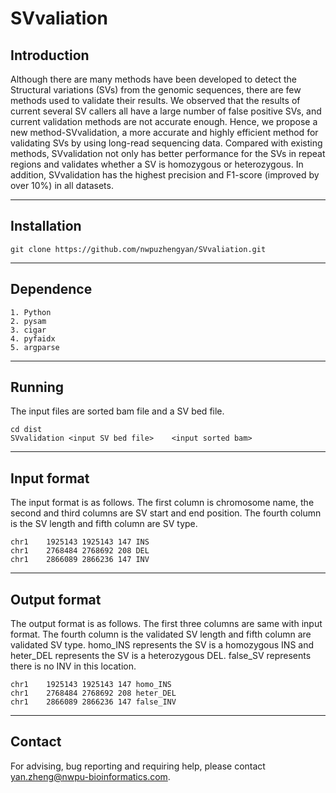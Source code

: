 # SVvaliation
## Introduction

Although there are many methods have been developed to detect the Structural variations (SVs) from the genomic sequences, there are few methods used to validate their results. We observed that the results of current several SV callers all have a large number of false positive SVs, and current validation methods are not accurate enough. Hence, we propose a new method-SVvalidation, a more accurate and highly efficient method for validating SVs by using long-read sequencing data. Compared with existing methods, SVvalidation not only has better performance for the SVs in repeat regions and validates whether a SV is homozygous or heterozygous. In addition, SVvalidation has the highest precision and F1-score (improved by over 10\%) in all datasets.

---
## Installation
```
git clone https://github.com/nwpuzhengyan/SVvaliation.git
```
---
## Dependence
    1. Python
	2. pysam
	3. cigar
	4. pyfaidx
	5. argparse
---
## Running
The input files are sorted bam file and a SV bed file.
```
cd dist
SVvalidation <input SV bed file>	<input sorted bam>
```
---
## Input format
The input format is as follows. The first column is chromosome name, the second and third columns are SV start and end position. The fourth column is the SV length and fifth column are SV type.
```
chr1	1925143	1925143	147	INS
chr1	2768484	2768692	208	DEL
chr1	2866089	2866236	147	INV
```
---
## Output format
The output format is as follows. The first three columns are same with input format. The fourth column is the validated SV length and fifth column are validated SV type. homo_INS represents the SV is a homozygous INS and heter_DEL represents the SV is a heterozygous DEL. false_SV represents there is no INV in this location.
```
chr1	1925143	1925143	147	homo_INS
chr1	2768484	2768692	208	heter_DEL
chr1	2866089	2866236	147	false_INV
```
---
## Contact
For advising, bug reporting and requiring help, please contact yan.zheng@nwpu-bioinformatics.com.

